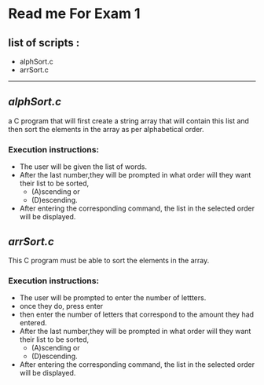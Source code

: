 # **Read me For Exam 1**
## list of scripts :
* alphSort.c
* arrSort.c
---
## _alphSort.c_

a C program that will first create a string array that will contain this list and then sort the elements in the array as per alphabetical order. 

### Execution instructions:
* The user will be given the list of words.
* After the last number,they will be prompted in what order will they want their list to be sorted, 
    * (A)scending or 
    * (D)escending.
* After entering the corresponding command, the list in the selected order will be displayed.


## _arrSort.c_

This C program must be able to sort the elements in the array.

### Execution instructions:

* The user will be prompted to enter the number of lettters. 
* once they do, press enter
* then enter the number of letters that correspond to the amount they had entered.
* After the last number,they will be prompted in what order will they want their list to be sorted, 
    * (A)scending or 
    * (D)escending.
* After entering the corresponding command, the list in the selected order will be displayed.

